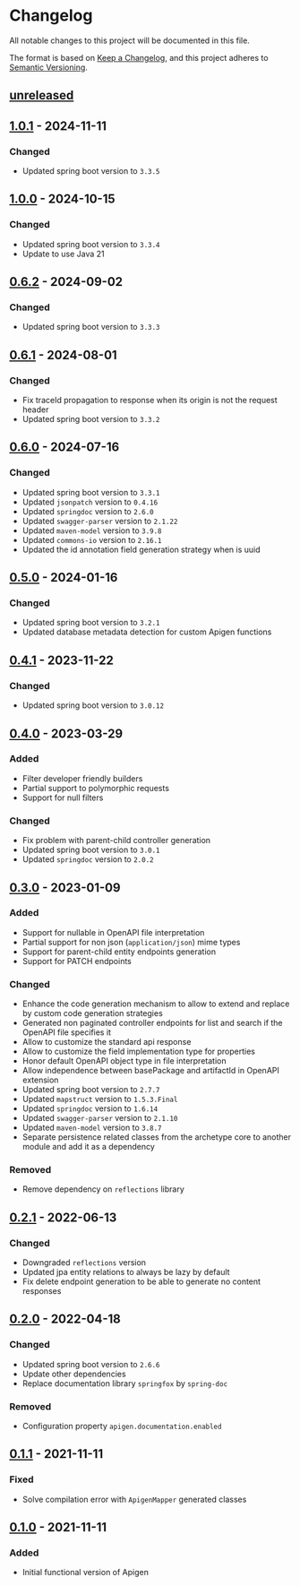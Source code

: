# Changelog

All notable changes to this project will be documented in this file.

The format is based on [Keep a Changelog](https://keepachangelog.com/en/1.0.0/),
and this project adheres to [Semantic Versioning](https://semver.org/spec/v2.0.0.html).

## [unreleased]

## [1.0.1] - 2024-11-11

### Changed
- Updated spring boot version to `3.3.5`

## [1.0.0] - 2024-10-15

### Changed
- Updated spring boot version to `3.3.4`
- Update to use Java 21

## [0.6.2] - 2024-09-02

### Changed
- Updated spring boot version to `3.3.3`
 
## [0.6.1] - 2024-08-01

### Changed
- Fix traceId propagation to response when its origin is not the request header
- Updated spring boot version to `3.3.2`

## [0.6.0] - 2024-07-16

### Changed
- Updated spring boot version to `3.3.1`
- Updated `jsonpatch` version to `0.4.16`
- Updated `springdoc` version to `2.6.0`
- Updated `swagger-parser` version to `2.1.22`
- Updated `maven-model` version to `3.9.8`
- Updated `commons-io` version to `2.16.1`
- Updated the id annotation field generation strategy when is uuid

## [0.5.0] - 2024-01-16

### Changed
- Updated spring boot version to `3.2.1`
- Updated database metadata detection for custom Apigen functions

## [0.4.1] - 2023-11-22

### Changed
- Updated spring boot version to `3.0.12`

## [0.4.0] - 2023-03-29

### Added
- Filter developer friendly builders
- Partial support to polymorphic requests
- Support for null filters

### Changed
- Fix problem with parent-child controller generation
- Updated spring boot version to `3.0.1`
- Updated `springdoc` version to `2.0.2`

## [0.3.0] - 2023-01-09

### Added
- Support for nullable in OpenAPI file interpretation
- Partial support for non json (`application/json`) mime types
- Support for parent-child entity endpoints generation
- Support for PATCH endpoints
### Changed
- Enhance the code generation mechanism to allow to extend and replace by custom code generation strategies
- Generated non paginated controller endpoints for list and search if the OpenAPI file specifies it
- Allow to customize the standard api response
- Allow to customize the field implementation type for properties
- Honor default OpenAPI object type in file interpretation
- Allow independence between basePackage and artifactId in OpenAPI extension
- Updated spring boot version to `2.7.7`
- Updated `mapstruct` version to `1.5.3.Final`
- Updated `springdoc` version to `1.6.14`
- Updated `swagger-parser` version to `2.1.10`
- Updated `maven-model` version to `3.8.7`
- Separate persistence related classes from the archetype core to another module and add it as a dependency
### Removed
- Remove dependency on `reflections` library

## [0.2.1] - 2022-06-13
### Changed
- Downgraded `reflections` version
- Updated jpa entity relations to always be lazy by default
- Fix delete endpoint generation to be able to generate no content responses 

## [0.2.0] - 2022-04-18
### Changed
- Updated spring boot version to `2.6.6`
- Update other dependencies
- Replace documentation library `springfox` by `spring-doc`
### Removed
- Configuration property `apigen.documentation.enabled`

## [0.1.1] - 2021-11-11
### Fixed
- Solve compilation error with `ApigenMapper` generated classes

## [0.1.0] - 2021-11-11
### Added
- Initial functional version of Apigen

[unreleased]: https://github.com/apiaddicts/apigen/releases/tag/1.0.1...HEAD
[1.0.1]: https://github.com/apiaddicts/apigen/releases/tag/1.0.1
[1.0.0]: https://github.com/apiaddicts/apigen/releases/tag/1.0.0
[0.6.2]: https://github.com/apiaddicts/apigen/releases/tag/0.6.2
[0.6.1]: https://github.com/apiaddicts/apigen/releases/tag/0.6.1
[0.6.0]: https://github.com/apiaddicts/apigen/releases/tag/0.6.0
[0.5.0]: https://github.com/apiaddicts/apigen/releases/tag/0.5.0
[0.4.1]: https://github.com/apiaddicts/apigen/releases/tag/v0.4.1
[0.4.0]: https://github.com/apiaddicts/apigen/releases/tag/v0.4.0
[0.3.0]: https://github.com/apiaddicts/apigen/releases/tag/v0.3.0
[0.2.1]: https://github.com/apiaddicts/apigen/releases/tag/v0.2.1
[0.2.0]: https://github.com/apiaddicts/apigen/releases/tag/v0.2.0
[0.1.1]: https://github.com/apiaddicts/apigen/releases/tag/v0.1.1
[0.1.0]: https://github.com/apiaddicts/apigen/releases/tag/v0.1.0
